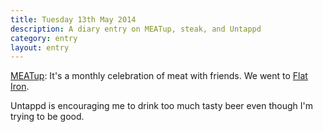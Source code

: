 ```yaml
---
title: Tuesday 13th May 2014
description: A diary entry on MEATup, steak, and Untappd
category: entry
layout: entry
---
```


[MEATup](http://meatup.info/): It's a monthly celebration of meat with friends. We went to [Flat Iron](http://flatironsteak.co.uk/).

Untappd is encouraging me to drink too much tasty beer even though I'm trying to be good.
